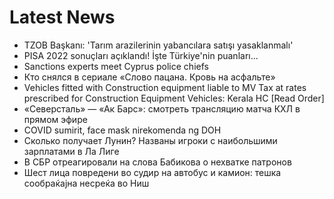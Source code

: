 # Latest News
-  TZOB Başkanı: 'Tarım arazilerinin yabancılara satışı yasaklanmalı'
-  PISA 2022 sonuçları açıklandı! İşte Türkiye'nin puanları...
-  Sanctions experts meet Cyprus police chiefs
-  Кто снялся в сериале «Слово пацана. Кровь на асфальте»
-  Vehicles fitted with Construction equipment liable to MV Tax at rates prescribed for Construction Equipment Vehicles: Kerala HC [Read Order]
-  «Северсталь» — «Ак Барс»: смотреть трансляцию матча КХЛ в прямом эфире
-  COVID sumirit, face mask nirekomenda ng DOH
-  Сколько получает Лунин? Названы игроки с наибольшими зарплатами в Ла Лиге
-  В СБР отреагировали на слова Бабикова о нехватке патронов
-  Шест лица повредени во судир на автобус и камион: тешка сообраќајна несреќа во Ниш
